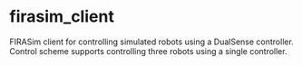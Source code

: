 # firasim_client
FIRASim client for controlling simulated robots using a DualSense controller. Control scheme supports controlling three robots using a single controller.
